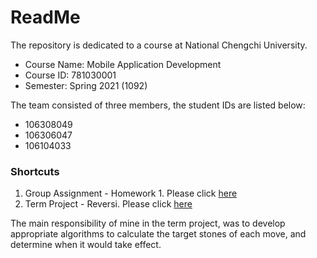 # ReadMe
The repository is dedicated to a course at National Chengchi University.
* Course Name: Mobile Application Development
* Course ID: 781030001
* Semester: Spring 2021 (1092)

The team consisted of three members, the student IDs are listed below:
* 106308049
* 106306047
* 106104033

### Shortcuts
1. Group Assignment - Homework 1. Please click [here](https://github.com/xczian/nccu_mobileapp/tree/master/hw1_calculator)
2. Term Project - Reversi. Please click [here](https://github.com/xczian/nccu_mobileapp/tree/master/term_project/)

The main responsibility of mine in the term project, was to develop appropriate algorithms to calculate the target stones of each move, and determine when it would take effect.
